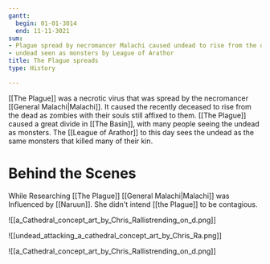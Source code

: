 ```yaml
---
gantt:
  begin: 01-01-3014
  end: 11-11-3021
sum:
- Plague spread by necromancer Malachi caused undead to rise from the dead
- undead seen as monsters by League of Arathor
title: The Plague spreads
type: History

---
```


[[The Plague]] was a necrotic virus that was spread by the necromancer [[General Malachi|Malachi]]. It caused the recently deceased to rise from the dead as zombies with their souls still affixed to them. [[The Plague]] caused a great divide in [[The Basin]], with many people seeing the undead as monsters. The [[League of Arathor]] to this day sees the undead as the same monsters that killed many of their kin.
# Behind the Scenes
While Researching [[The Plague]] [[General Malachi|Malachi]] was Influenced by [[Naruun]]. She didn't intend [[the Plague]] to be contagious.

![[a_Cathedral_concept_art_by_Chris_Rallistrending_on_d.png]]


![[undead_attacking_a_cathedral_concept_art_by_Chris_Ra.png]]



![[a_Cathedral_concept_art_by_Chris_Rallistrending_on_d.png]]